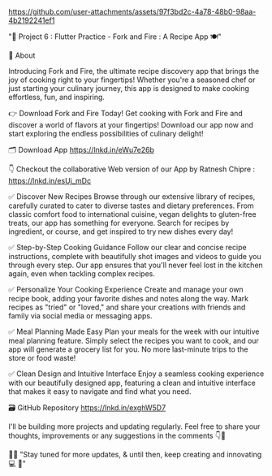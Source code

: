 

https://github.com/user-attachments/assets/97f3bd2c-4a78-48b0-98aa-4b2192241ef1


"🚀 Project 6 : Flutter Practice - Fork and Fire :  A Recipe App 🍽️"

📁 About 

Introducing Fork and Fire, the ultimate recipe discovery app that brings the joy of cooking right to your fingertips! Whether you're a seasoned chef or just starting your culinary journey, this app is designed to make cooking effortless, fun, and inspiring.

👉 Download Fork and Fire Today!
Get cooking with Fork and Fire and discover a world of flavors at your fingertips! Download our app now and start exploring the endless possibilities of culinary delight!

🗂️ Download App 
https://lnkd.in/eWu7e26b

👇 Checkout the collaborative Web version of our App by Ratnesh Chipre :
https://lnkd.in/esUj_mDc

✅ Discover New Recipes
Browse through our extensive library of recipes, carefully curated to cater to diverse tastes and dietary preferences. From classic comfort food to international cuisine, vegan delights to gluten-free treats, our app has something for everyone. Search for recipes by ingredient, or course, and get inspired to try new dishes every day!

✅ Step-by-Step Cooking Guidance
Follow our clear and concise recipe instructions, complete with beautifully shot images and videos to guide you through every step. Our app ensures that you'll never feel lost in the kitchen again, even when tackling complex recipes.

✅ Personalize Your Cooking Experience
Create and manage your own recipe book, adding your favorite dishes and notes along the way. Mark recipes as "tried" or "loved," and share your creations with friends and family via social media or messaging apps.

✅ Meal Planning Made Easy
Plan your meals for the week with our intuitive meal planning feature. Simply select the recipes you want to cook, and our app will generate a grocery list for you. No more last-minute trips to the store or food waste!

✅ Clean Design and Intuitive Interface
Enjoy a seamless cooking experience with our beautifully designed app, featuring a clean and intuitive interface that makes it easy to navigate and find what you need.

🗃️ GitHub Repository
https://lnkd.in/exghW5D7

I'll be building more projects and updating regularly.
Feel free to share your thoughts, improvements or any suggestions in the comments 👇💬

🧑‍💻
"Stay tuned for more updates, & until then, 
keep creating and innovating 💻 💫"
